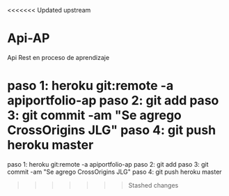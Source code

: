 <<<<<<< Updated upstream
# Api-AP
Api Rest en proceso de aprendizaje

paso 1: heroku git:remote -a apiportfolio-ap
paso 2: git add 
paso 3: git commit -am "Se agrego CrossOrigins JLG"
paso 4: git push heroku master
=======
paso 1: heroku git:remote -a apiportfolio-ap paso 2: git add paso 3: git commit -am "Se agrego CrossOrigins JLG" paso 4: git push heroku master
>>>>>>> Stashed changes

